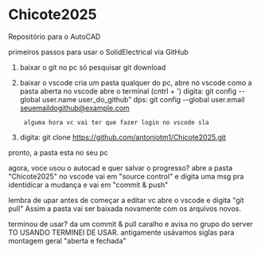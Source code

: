 # Chicote2025
Repositório para o AutoCAD


primeiros passos para usar o SolidElectrical via GitHub

1. baixar o git no pc
        só pesquisar git download

2. baixar o vscode
        cria um pasta qualquer do pc, abre no vscode
        como a pasta aberta no vscode abre o terminal (cntrl + ')
        digita: git config --global user.name user_do_github"
        dps: git config --global user.email seuemaildogithub@example.com

        alguma hora vc vai ter que fazer login no vscode sla

3. digita: git clone https://github.com/antoniotm1/Chicote2025.git

pronto, a pasta esta no seu pc

agora, voce usou o autocad e quer salvar o progresso?
abre a pasta "Chicote2025" no vscode
vai em "source control" e digita uma msg pra identidicar a mudança e vai em "commit & push"



lembra de upar antes de começar a editar
vc abre o vscode e digita "git pull"
Assim a pasta vai ser baixada novamente com os arquivos novos.

terminou de usar? da um commit & pull caralho
e avisa no grupo do server TO USANDO 
TERMINEI DE USAR.
antigamente usávamos siglas para montagem geral "aberta e fechada"
